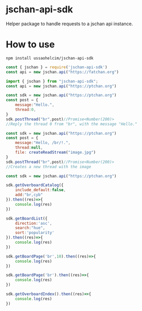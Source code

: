 # jschan-api-sdk

Helper package to handle requests to a jschan api instance.

# How to use

`npm install ussaohelcim/jschan-api-sdk`

```js
const { jschan } = require('jschan-api-sdk')
const api = new jschan.api("https://fatchan.org")
```
```ts
import { jschan } from "jschan-api-sdk";
const api = new jschan.api("https://ptchan.org")
```

```js
const sdk = new jschan.api("https://ptchan.org")
const post = {
	message:"Hello.",
	thread:0,
}
sdk.postThread("br",post)//Promise<Number(200)>
//Reply the thread 0 from "br", with the message "Hello."
```

```js
const sdk = new jschan.api("https://ptchan.org")
const post = {
	message:"Hello, /br/!.",
	thread:null,
	file: createReadStream("image.jpg")
}
sdk.postThread("br",post)//Promise<Number(200)>
//Creates a new thread with the image
```

```js
const sdk = new jschan.api("https://ptchan.org")

sdk.getOverboardCatalog({
	include_default:false,
	add:"br,cyb"
}).then((res)=>{
	console.log(res)
})

sdk.getBoardList({
	direction:'asc',
	search:"hue",
	sort:'popularity'
}).then((res)=>{
	console.log(res)
})

sdk.getBoardPage('br',10).then((res)=>{
	console.log(res)
})

sdk.getBoardPage('br').then((res)=>{
	console.log(res)
})

sdk.getOverboardIndex().then((res)=>{
	console.log(res)
})

```
